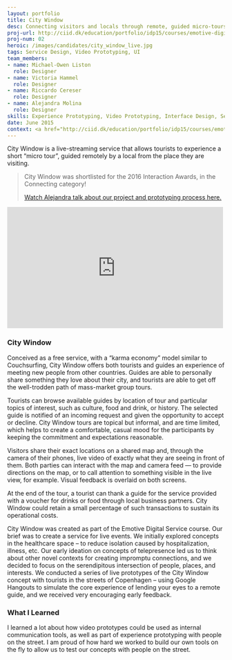```yaml
---
layout: portfolio
title: City Window
desc: Connecting visitors and locals through remote, guided micro-tours 
proj-url: http://ciid.dk/education/portfolio/idp15/courses/emotive-digital-services/projects/city-window/
proj-num: 02
heroic: /images/candidates/city_window_live.jpg
tags: Service Design, Video Prototyping, UI
team_members:
- name: Michael-Owen Liston
  role: Designer
- name: Victoria Hammel
  role: Designer
- name: Riccardo Cereser
  role: Designer
- name: Alejandra Molina
  role: Designer
skills: Experience Prototyping, Video Prototyping, Interface Design, Service Design
date: June 2015
context: <a href="http://ciid.dk/education/portfolio/idp15/courses/emotive-digital-services/projects/city-window/">Emotive Digital Services course at CIID</a>  
---
```


City Window is a live-streaming service that allows tourists to experience a short “micro tour”, guided remotely by a local from the place they are visiting.

> City Window was shortlisted for the 2016 Interaction Awards, in the Connecting category!
>
> [Watch Alejandra talk about our project and prototyping process here.](http://awards.ixda.org/entry/2016/city-window/)

<iframe src="https://player.vimeo.com/video/138462032?byline=0&portrait=0" width="500" height="281" frameborder="0" webkitallowfullscreen mozallowfullscreen allowfullscreen></iframe>

### City Window

Conceived as a free service, with a “karma economy” model similar to Couchsurfing, City Window offers both tourists and guides an experience of meeting new people from other countries. Guides are able to personally share something they love about their city, and tourists are able to get off the well-trodden path of mass-market group tours.

Tourists can browse available guides by location of tour and particular topics of interest, such as culture, food and drink, or history. The selected guide is notified of an incoming request and given the opportunity to accept or decline. City Window tours are topical but informal, and are time limited, which helps to create a comfortable, casual mood for the participants by keeping the commitment and expectations reasonable.

Visitors share their exact locations on a shared map and, through the camera of their phones, live video of exactly what they are seeing in front of them. Both parties can interact with the map and camera feed — to provide directions on the map, or to call attention to something visible in the live view, for example. Visual feedback is overlaid on both screens.

At the end of the tour, a tourist can thank a guide for the service provided with a voucher for drinks or food through local business partners. City Window could retain a small percentage of such transactions to sustain its operational costs.

City Window was created as part of the Emotive Digital Service course. Our brief was to create a service for live events. We initially explored concepts in the healthcare space – to reduce isolation caused by hospitalization, illness, etc. Our early ideation on concepts of telepresence led us to think about other novel contexts for creating impromptu connections, and we decided to focus on the serendipitous intersection of people, places, and interests. We conducted a series of live prototypes of the City Window concept with tourists in the streets of Copenhagen – using Google Hangouts to simulate the core experience of lending your eyes to a remote guide, and we received very encouraging early feedback.

### What I Learned
I learned a lot about how video prototypes could be used as internal communication tools, as well as part of experience prototyping with people on the street. I am proud of how hard we worked to build our own tools on the fly to allow us to test our concepts with people on the street.

